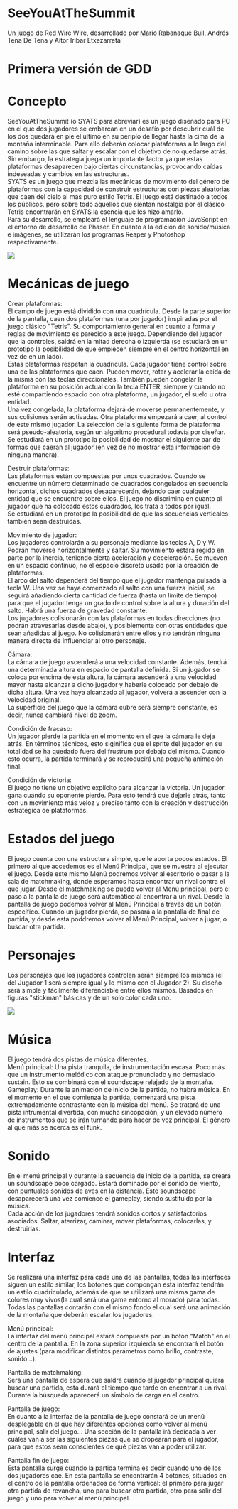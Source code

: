 ﻿# SeeYouAtTheSummit

Un juego de Red Wire Wire, desarrollado por Mario Rabanaque Buil, Andrés Tena De Tena y Aitor Iribar Etxezarreta

# Primera versión de GDD

# Concepto
SeeYouAtTheSummit (o SYATS para abreviar) es un juego diseñado para PC en el que dos jugadores se embarcan en un desafío por descubrir cuál de los dos quedará en pie el último en su periplo de llegar hasta la cima de la montaña interminable. Para ello deberán colocar plataformas a lo largo del camino sobre las que saltar y escalar con el objetivo de no quedarse atrás. Sin embargo, la estrategia juega un importante factor ya que estas plataformas desaparecen bajo ciertas circunstancias, provocando caídas indeseadas y cambios en las estructuras.\
SYATS es un juego que mezcla las mecánicas de movimiento del género de plataformas con la capacidad de construir estructuras con piezas aleatorias que caen del cielo al más puro estilo Tetris. El juego está destinado a todos los públicos, pero sobre todo aquellos que sientan nostalgia por el clásico Tetris encontrarán en SYATS la esencia que les hizo amarlo.\
Para su desarrollo, se empleará el lenguaje de programación JavaScript en el entorno de desarrollo de Phaser. En cuanto a la edición de sonido/música e imágenes, se utilizarán los programas Reaper y Photoshop respectivamente.

![](InGameSYATS.png)

# Mecánicas de juego
Crear plataformas:\
El campo de juego está dividido con una cuadrícula. Desde la parte superior de la pantalla, caen dos plataformas (una por jugador) inspiradas por el juego clásico "Tetris". Su comportamiento general en cuanto a forma y reglas de movimiento es parecido a este juego. Dependiendo del jugador que la controles, saldrá en la mitad derecha o izquierda (se estudiará en un prototipo la posibilidad de que empiecen siempre en el centro horizontal en vez de en un lado).\
Estas plataformas respetan la cuadrícula. Cada jugador tiene control sobre una de las plataformas que caen. Pueden mover, rotar y acelerar la caída de la misma con las teclas direccionales. También pueden congelar la plataforma en su posición actual con la tecla ENTER, siempre y cuando no esté compartiendo espacio con otra plataforma, un jugador, el suelo u otra entidad.\
Una vez congelada, la plataforma dejará de moverse permanentemente, y sus colisiones serán activadas. Otra plataforma empezará a caer, al control de este mismo jugador. La selección de la siguiente forma de plataforma será pseudo-aleatoria, según un algoritmo procedural todavía por diseñar. Se estudiará en un prototipo la posibilidad de mostrar el siguiente par de formas que caerán al jugador (en vez de no mostrar esta información de ninguna manera).

Destruir plataformas:\
Las plataformas están compuestas por unos cuadrados. Cuando se encuentre un número determinado de cuadrados congelados en secuencia horizontal, dichos cuadrados desaparecerán, dejando caer cualquier entidad que se encuentre sobre ellos. El juego no discrimina en cuanto al jugador que ha colocado estos cuadrados, los trata a todos por igual.\
Se estudiará en un prototipo la posibilidad de que las secuencias verticales también sean destruidas.

Movimiento de jugador:\
Los jugadores controlarán a su personaje mediante las teclas A, D y W. Podrán moverse horizontalmente y saltar. Su movimiento estará regido en parte por la inercia, teniendo cierta aceleración y deceleración. Se mueven en un espacio continuo, no el espacio discreto usado por la creación de plataformas.\
El arco del salto dependerá del tiempo que el jugador mantenga pulsada la tecla W. Una vez se haya comenzado el salto con una fuerza inicial, se seguirá añadiendo cierta cantidad de fuerza (hasta un límite de tiempo) para que el jugador tenga un grado de control sobre la altura y duración del salto. Habrá una fuerza de gravedad constante.\
Los jugadores colisionarán con las plataformas en todas direcciones (no podrán atravesarlas desde abajo), y posiblemente con otras entidades que sean añadidas al juego. No colisionarán entre ellos y no tendrán ninguna manera directa de influenciar al otro personaje.

Cámara:\
La cámara de juego ascenderá a una velocidad constante. Además, tendrá una determinada altura en espacio de pantalla definida. Si un jugador se coloca por encima de esta altura, la cámara ascenderá a una velocidad mayor hasta alcanzar a dicho jugador y haberle colocado por debajo de dicha altura. Una vez haya alcanzado al jugador, volverá a ascender con la velocidad original.\
La superficie del juego que la cámara cubre será siempre constante, es decir, nunca cambiará nivel de zoom.

Condición de fracaso:\
Un jugador pierde la partida en el momento en el que la cámara le deja atrás. En términos técnicos, esto siginifica que el sprite del jugador en su totalidad se ha quedado fuera del frustrum por debajo del mismo.
Cuando esto ocurra, la partida terminará y se reproducirá una pequeña animación final.

Condición de victoria:\
El juego no tiene un objetivo explícito para alcanzar la victoria. Un jugador gana cuando su oponente pierde. Para esto tendrá que dejarle atrás, tanto con un movimiento más veloz y preciso tanto con la creación y destrucción estratégica de plataformas.

# Estados del juego
El juego cuenta con una estructura simple, que le aporta pocos estados. El primero al que accedemos es el Menú Principal, que se muestra al ejecutar el juego. Desde este mismo Menú podremos volver al escritorio o pasar a la sala de matchmaking, donde esperamos hasta encontrar un rival contra el que jugar. Desde el matchmaking se puede volver al Menú principal, pero el paso a la pantalla de juego será automático al encontrar a un rival. Desde la pantalla de juego podemos volver al Menú Principal a través de un botón específico. Cuando un jugador pierda, se pasará a la pantalla de final de partida, y desde esta poddremos volver al Menú Principal, volver a jugar, o buscar otra partida.

# Personajes
Los personajes que los jugadores controlen serán siempre los mismos (el del Jugador 1 será siempre igual y lo mismo con el Jugador 2). Su diseño será simple y fácilmente diferenciable entre ellos mismos. Basados en figuras "stickman" básicas y de un solo color cada uno.

![](Personajes.png)

# Música
El juego tendrá dos pistas de música diferentes.\
Menú principal: Una pista tranquila, de instrumentación escasa. Poco más que un instrumento melódico con ataque pronunciado y no demasiado sustain. Esto se combinará con el soundscape relajado de la montaña.\
Gameplay: Durante la animación de inicio de la partida, no habrá música. En el momento en el que comienza la partida, comenzará una pista extremadamente contrastante con la música del menú. Se tratará de una pista intrumental divertida, con mucha sincopación, y un elevado número de instrumentos que se irán turnando para hacer de voz principal. El género al que más se acerca es el funk.

# Sonido
En el menú principal y durante la secuencia de inicio de la partida, se creará un soundscape poco cargado. Estará dominado por el sonido del viento, con puntuales sonidos de aves en la distancia. Este soundscape desaparecerá una vez comience el gameplay, siendo sustituido por la música.\
Cada acción de los jugadores tendrá sonidos cortos y satisfactorios asociados. Saltar, aterrizar, caminar, mover plataformas, colocarlas, y destruirlas.

# Interfaz

Se realizará una interfaz para cada una de las pantallas, todas las interfaces siguen un estilo similar, los botones que compongan esta interfaz tendrán un estilo cuadriculado, además de que se utilizará una misma gama de colores muy vivos(la cual será una gama entorno al morado) para todas.
Todas las pantallas contarán con el mismo fondo el cual será una animación de la montaña que deberán escalar los jugadores.

Menú principal:\
La interfaz del menú principal estará compuesta por un botón "Match" en el centro de la pantalla. En la zona superior izquierda se encontrará el botón de ajustes (para modificar distintos parámetros como brillo, contraste, sonido...).

Pantalla de matchmaking:\
Será una pantalla de espera que saldrá cuando el jugador principal quiera buscar una partida, esta durará el tiempo que tarde en encontrar a un rival. Durante la búsqueda aparecerá un símbolo de carga en el centro.

Pantalla de juego:\
En cuanto a la interfaz de la pantalla de juego constará de un menú desplegable en el que hay diferentes opciones como volver al menú principal, salir del juego... Una sección de la pantalla irá dedicada a ver cuáles van a ser las siguientes piezas que se dropearán para el jugador, para que estos sean conscientes de qué piezas van a poder utilizar.

Pantalla fin de juego:\
Esta pantalla surge cuando la partida termina es decir cuando uno de los dos jugadores cae. En esta pantalla se encontrarán 4 botones, situados en el centro de la pantalla ordenados de forma vertical: el primero para jugar otra partida de revancha, uno para buscar otra partida, otro para salir del juego y uno para volver al menú principal.
